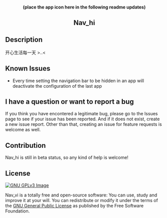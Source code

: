 <h4 align="center">(place the app icon here in the following readme updates)</h4>
<h2 align="center"><b>Nav_hi</b></h2>


## Description
开心生活每一天 >..<

## Known Issues
- Every time setting the navigation bar to be hidden in an app will deactivate the configuration of the last app

## I have a question or want to report a bug
If you think you have encontered a legitimate bug, please go to the Issues page to see if your issue has been reported. 
And if it does not exist, create a new issue report. Other than that, creating an issue for feature requests is welcome as well.

## Contribution
Nav_hi is still in beta status, so any kind of help is welcome! 

## License
[![GNU GPLv3 Image](https://www.gnu.org/graphics/gplv3-127x51.png)](http://www.gnu.org/licenses/gpl-3.0.en.html)  

Nav_vi is a totally free and open-source software: You can use, study and improve it at your
will. You can redistribute or modify it under the terms of the
[GNU General Public License](https://www.gnu.org/licenses/gpl.html) as
published by the Free Software Foundation.  
